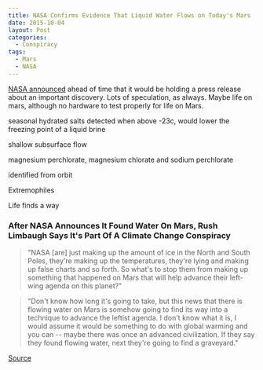 ```yaml
---
title: NASA Confirms Evidence That Liquid Water Flows on Today's Mars
date: 2015-10-04
layout: Post
categories:
  - Conspiracy
tags:
  - Mars
  - NASA
---
```


[NASA announced](https://www.nasa.gov/press-release/nasa-confirms-evidence-that-liquid-water-flows-on-today-s-mars) ahead of time that it would be holding a press release about an important discovery. Lots of speculation, as always. Maybe life on mars, although no hardware to test properly for life on Mars.

<!-- more -->

seasonal hydrated salts detected when above -23c, would lower the freezing point of a liquid brine

shallow subsurface flow

magnesium perchlorate, magnesium chlorate and sodium perchlorate

identified from orbit

Extremophiles

Life finds a way

### After NASA Announces It Found Water On Mars, Rush Limbaugh Says It's Part Of A Climate Change Conspiracy

> "NASA [are] just making up the amount of ice in the North and South Poles, they're making up the temperatures, they're lying and making up false charts and so forth. So what's to stop them from making up something that happened on Mars that will help advance their left-wing agenda on this planet?"

> "Don't know how long it's going to take, but this news that there is flowing water on Mars is somehow going to find its way into a technique to advance the leftist agenda. I don't know what it is, I would assume it would be something to do with global warming and you can -- maybe there was once an advanced civilization. If they say they found flowing water, next they're going to find a graveyard."

[Source](http://mediamatters.org/video/2015/09/28/after-nasa-announces-it-found-water-on-mars-rus/205820)
